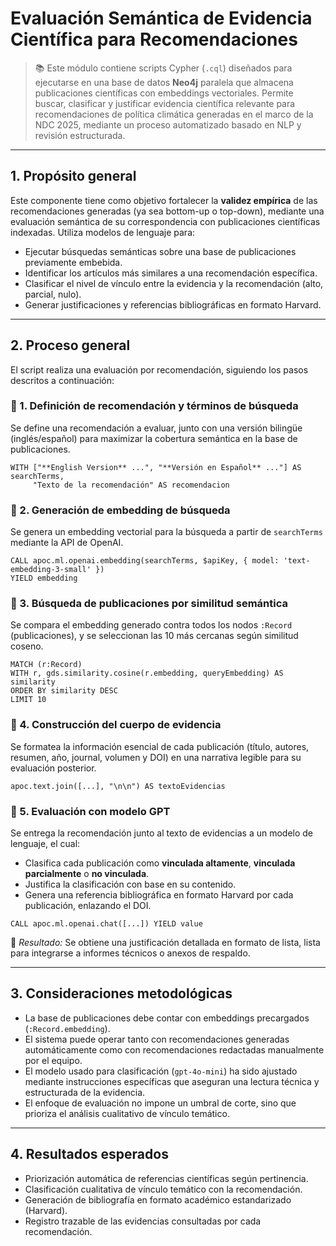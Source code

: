 # Evaluación Semántica de Evidencia Científica para Recomendaciones

> 📚 Este módulo contiene scripts Cypher (`.cql`) diseñados para ejecutarse en una base de datos **Neo4j** paralela que almacena publicaciones científicas con embeddings vectoriales. Permite buscar, clasificar y justificar evidencia científica relevante para recomendaciones de política climática generadas en el marco de la NDC 2025, mediante un proceso automatizado basado en NLP y revisión estructurada.

---

## 1. Propósito general

Este componente tiene como objetivo fortalecer la **validez empírica** de las recomendaciones generadas (ya sea bottom-up o top-down), mediante una evaluación semántica de su correspondencia con publicaciones científicas indexadas. Utiliza modelos de lenguaje para:

- Ejecutar búsquedas semánticas sobre una base de publicaciones previamente embebida.
- Identificar los artículos más similares a una recomendación específica.
- Clasificar el nivel de vínculo entre la evidencia y la recomendación (alto, parcial, nulo).
- Generar justificaciones y referencias bibliográficas en formato Harvard.

---
## 2. Proceso general

El script realiza una evaluación por recomendación, siguiendo los pasos descritos a continuación:

### 🔹 1. Definición de recomendación y términos de búsqueda

Se define una recomendación a evaluar, junto con una versión bilingüe (inglés/español) para maximizar la cobertura semántica en la base de publicaciones.

```cypher
WITH ["**English Version** ...", "**Versión en Español** ..."] AS searchTerms,
     "Texto de la recomendación" AS recomendacion
```

### 🔹 2. Generación de embedding de búsqueda

Se genera un embedding vectorial para la búsqueda a partir de `searchTerms` mediante la API de OpenAI.

```cypher
CALL apoc.ml.openai.embedding(searchTerms, $apiKey, { model: 'text-embedding-3-small' }) 
YIELD embedding
```

### 🔹 3. Búsqueda de publicaciones por similitud semántica

Se compara el embedding generado contra todos los nodos `:Record` (publicaciones), y se seleccionan las 10 más cercanas según similitud coseno.

```cypher
MATCH (r:Record)
WITH r, gds.similarity.cosine(r.embedding, queryEmbedding) AS similarity
ORDER BY similarity DESC
LIMIT 10
```

### 🔹 4. Construcción del cuerpo de evidencia

Se formatea la información esencial de cada publicación (título, autores, resumen, año, journal, volumen y DOI) en una narrativa legible para su evaluación posterior.

```cypher
apoc.text.join([...], "\n\n") AS textoEvidencias
```

### 🔹 5. Evaluación con modelo GPT

Se entrega la recomendación junto al texto de evidencias a un modelo de lenguaje, el cual:

- Clasifica cada publicación como **vinculada altamente**, **vinculada parcialmente** o **no vinculada**.
- Justifica la clasificación con base en su contenido.
- Genera una referencia bibliográfica en formato Harvard por cada publicación, enlazando el DOI.

```cypher
CALL apoc.ml.openai.chat([...]) YIELD value
```

📌 *Resultado:* Se obtiene una justificación detallada en formato de lista, lista para integrarse a informes técnicos o anexos de respaldo.

---

## 3. Consideraciones metodológicas

- La base de publicaciones debe contar con embeddings precargados (`:Record.embedding`).
- El sistema puede operar tanto con recomendaciones generadas automáticamente como con recomendaciones redactadas manualmente por el equipo.
- El modelo usado para clasificación (`gpt-4o-mini`) ha sido ajustado mediante instrucciones específicas que aseguran una lectura técnica y estructurada de la evidencia.
- El enfoque de evaluación no impone un umbral de corte, sino que prioriza el análisis cualitativo de vínculo temático.

---

## 4. Resultados esperados

- Priorización automática de referencias científicas según pertinencia.
- Clasificación cualitativa de vínculo temático con la recomendación.
- Generación de bibliografía en formato académico estandarizado (Harvard).
- Registro trazable de las evidencias consultadas por cada recomendación.
